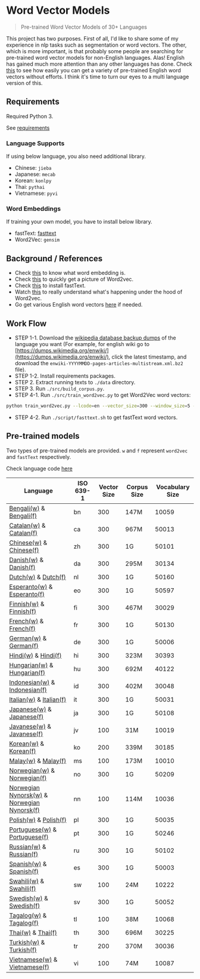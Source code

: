 # Word Vector Models

> Pre-trained Word Vector Models of 30+ Languages

This project has two purposes. First of all, I'd like to share some of my experience in nlp tasks such as segmentation or word vectors. The other, which is more important, is that probably some people are searching for pre-trained word vector models for non-English languages. Alas! English has gained much more attention than any other languages has done. Check [this](https://github.com/3Top/word2vec-api) to see how easily you can get a variety of pre-trained English word vectors without efforts. I think it's time to turn our eyes to a multi language version of this.

## Requirements

Required Python 3.

See [requirements](./src/requirements.txt)

### Language Supports

If using below language, you also need additional library.

* Chinese: `jieba`
* Japanese: `mecab`
* Korean: `konlpy`
* Thai: `pythai`
* Vietnamese: `pyvi`

### Word Embeddings

If training your own model, you have to install below library.

* fastText: [fasttext](https://github.com/facebookresearch/fastText)
* Word2Vec: `gensim`

## Background / References

* Check [this](https://en.wikipedia.org/wiki/Word_embedding) to know what word embedding is.
* Check [this](https://en.wikipedia.org/wiki/Word2vec) to quickly get a picture of Word2vec.
* Check [this](https://github.com/facebookresearch/fastText) to install fastText.
* Watch [this](https://www.youtube.com/watch?v=T8tQZChniMk&index=2&list=PL_6hBtWGKk2KdY3ANaEYbxL3N5YhRN9i0) to really understand what's happening under the hood of Word2vec.
* Go get various English word vectors [here](https://github.com/3Top/word2vec-api) if needed.

## Work Flow

* STEP 1-1. Download the [wikipedia database backup dumps](https://dumps.wikimedia.org/backup-index.html) of the language you want (For example, for english wiki go to [https://dumps.wikimedia.org/enwiki/](https://dumps.wikimedia.org/enwiki/), click the latest timestamp, and download the `enwiki-YYYYMMDD-pages-articles-multistream.xml.bz2` file).
* STEP 1-2. Install requirements packages.
* STEP 2. Extract running texts to `./data` directory.
* STEP 3. Run `./src/build_corpus.py`.
* STEP 4-1. Run `./src/train_word2vec.py` to get Word2Vec word vectors:

```bash
python train_word2vec.py --lcode=en --vector_size=300 --window_size=5 --vocab_size=50000 --num_negative=5
```

* STEP 4-2. Run `./script/fasttext.sh` to get fastText word vectors.

## Pre-trained models

Two types of pre-trained models are provided. `w` and `f` represent `word2vec` and `fastText` respectively.

Check language code [here](./Language.md)

| Language | ISO 639-1 | Vector Size | Corpus Size | Vocabulary Size |
| -------- | --------- | ----------- | ----------- | --------------- |
|[Bengali(w)](https://drive.google.com/open?id=0B0ZXk88koS2KX01rR2dyRWpHNTA) & [Bengali(f)](https://www.dropbox.com/s/xmi5xhqlu60bwfa/bn.tar.gz?dl=0)| bn | 300 | 147M | 10059 |
|[Catalan(w)](https://drive.google.com/open?id=0B0ZXk88koS2KYkd5OVExR3o1V1k) & [Catalan(f)](https://www.dropbox.com/s/pd59l1mwvg4hocp/ca.tar.gz?dl=0) | ca | 300 | 967M | 50013 |
|[Chinese(w)](https://drive.google.com/open?id=0B0ZXk88koS2KNER5UHNDY19pbzQ) & [Chinese(f)](https://www.dropbox.com/s/il7syxqmnusul8c/zh.tar.gz?dl=0) | zh | 300 | 1G | 50101 |
|[Danish(w)](https://drive.google.com/open?id=0B0ZXk88koS2KcW1aTGloZnpCMGM) & [Danish(f)](https://www.dropbox.com/s/x2ekc79m8p6ycue/da.tar.gz?dl=0) | da | 300 | 295M | 30134 |
|[Dutch(w)](https://drive.google.com/open?id=0B0ZXk88koS2KQnNvcm9UUUxPVXc) & [Dutch(f)](https://www.dropbox.com/s/8i6y29f38b7nb5s/nl.tar.gz?dl=0) | nl | 300 | 1G | 50160 |
|[Esperanto(w)](https://drive.google.com/open?id=0B0ZXk88koS2KblhZYmdReE9vMXM) & [Esperanto(f)](https://www.dropbox.com/s/pomn7ozppq3xmi1/eo.tar.gz?dl=0) | eo | 300 | 1G | 50597 |
|[Finnish(w)](https://drive.google.com/open?id=0B0ZXk88koS2KVnFyem4yQkxJUFk) & [Finnish(f)](https://www.dropbox.com/s/ex0ne7rel49wtl2/fi.tar.gz?dl=0) | fi | 300 | 467M | 30029 |
|[French(w)](https://drive.google.com/open?id=0B0ZXk88koS2KM0pVTktxdG15TkE) & [French(f)](https://www.dropbox.com/s/iz3qo3cwbba0qfz/fr.tar.gz?dl=0) | fr | 300 | 1G | 50130 |
|[German(w)](https://drive.google.com/open?id=0B0ZXk88koS2KLVVLRWt0a3VmbDg) & [German(f)](https://www.dropbox.com/s/jy6taiacmptr537/de.tar.gz?dl=0) | de | 300 | 1G | 50006 |
|[Hindi(w)](https://drive.google.com/open?id=0B0ZXk88koS2KZkhLLXJvbXVhbzQ) & [Hindi(f)](https://www.dropbox.com/s/pq50ca4o3phi9ks/hi.tar.gz?dl=0) | hi | 300 | 323M | 30393 |
|[Hungarian(w)](https://drive.google.com/open?id=0B0ZXk88koS2KX2xLamRlRDJ3N1U) & [Hungarian(f)](https://www.dropbox.com/s/jtshcott8othxf2/hu.tar.gz?dl=0) | hu | 300 | 692M | 40122 |
|[Indonesian(w)](https://drive.google.com/open?id=0B0ZXk88koS2KQWxEemNNUHhnTWc) & [Indonesian(f)](https://www.dropbox.com/s/9vabe1vci7cnt57/id.tar.gz?dl=0) | id | 300 | 402M | 30048 |
|[Italian(w)](https://drive.google.com/open?id=0B0ZXk88koS2KTlM3Qm1Ta2FBaTg) & [Italian(f)](https://www.dropbox.com/s/orqfu6mb9cj9ewr/it.tar.gz?dl=0) | it | 300 | 1G | 50031 |
|[Japanese(w)](https://drive.google.com/open?id=0B0ZXk88koS2KMzRjbnE4ZHJmcWM) & [Japanese(f)](https://www.dropbox.com/s/7digqy9ag3b9xeu/ja.tar.gz?dl=0) | ja | 300 | 1G | 50108 |
|[Javanese(w)](https://drive.google.com/open?id=0B0ZXk88koS2KVVNDS0lqdGNOSGM) & [Javanese(f)](https://www.dropbox.com/s/a9kmi5r7lr35kji/jv.tar.gz?dl=0) | jv | 100 | 31M | 10019 |
|[Korean(w)](https://drive.google.com/open?id=0B0ZXk88koS2KbDhXdWg1Q2RydlU) & [Korean(f)](https://www.dropbox.com/s/stt4y0zcp2c0iyb/ko.tar.gz?dl=0) | ko | 200 | 339M | 30185 |
|[Malay(w)](https://drive.google.com/open?id=0B0ZXk88koS2KelpKdHktXzlNQzQ) & [Malay(f)](https://www.dropbox.com/s/nl3ljdgxsgbsm6l/ms.tar.gz?dl=0) | ms | 100 | 173M | 10010 |
|[Norwegian(w)](https://drive.google.com/open?id=0B0ZXk88koS2KOEZ4OThyS3gxZHM) & [Norwegian(f)](https://www.dropbox.com/s/mag6beltx2q23aa/no.tar.gz?dl=0) | no | 300 | 1G | 50209 |
|[Norwegian Nynorsk(w)](https://drive.google.com/open?id=0B0ZXk88koS2KOWdOYk5KaVhrX2c) & [Norwegian Nynorsk(f)](https://www.dropbox.com/s/1qsywdv3zqybklm/nn.tar.gz?dl=0) | nn | 100 | 114M | 10036 |
|[Polish(w)](https://drive.google.com/open?id=0B0ZXk88koS2KbFlmMy1PUHBSZ0E) & [Polish(f)](https://www.dropbox.com/s/cibxhnsqk6gn1d8/pl.tar.gz?dl=0) | pl | 300 | 1G | 50035 |
|[Portuguese(w)](https://drive.google.com/open?id=0B0ZXk88koS2KRDcwcV9IVWFTeUE) & [Portuguese(f)](https://www.dropbox.com/s/nl7l8kqky0x94cv/pt.tar.gz?dl=0) | pt | 300 | 1G | 50246 |
|[Russian(w)](https://drive.google.com/open?id=0B0ZXk88koS2KMUJxZ0w0WjRGdnc) & [Russian(f)](https://www.dropbox.com/s/0x7oxso6x93efzj/ru.tar.gz?dl=0) | ru | 300 | 1G | 50102 |
|[Spanish(w)](https://drive.google.com/open?id=0B0ZXk88koS2KNGNrTE4tVXRUZFU) & [Spanish(f)](https://www.dropbox.com/s/irpirphmieg4klv/es.tar.gz?dl=0) | es | 300 | 1G | 50003 |
|[Swahili(w)](https://drive.google.com/open?id=0B0ZXk88koS2Kcl90XzBYZ0lxMkE) & [Swahili(f)](https://dl.dropboxusercontent.com/u/42868014/wordvectors/fasttext/models/sw.tar.gz) | sw | 100 | 24M | 10222 |
|[Swedish(w)](https://drive.google.com/open?id=0B0ZXk88koS2KNk1odTJtNkUxcEk) & [Swedish(f)](https://www.dropbox.com/s/7tbm0a0u31lvw25/sw.tar.gz?dl=0) | sv | 300 | 1G | 50052 |
|[Tagalog(w)](https://drive.google.com/open?id=0B0ZXk88koS2KajRzX2VuYkVtYzQ) & [Tagalog(f)](https://www.dropbox.com/s/4dm7k4sq43dqovx/tl.tar.gz?dl=0) | tl | 100 | 38M | 10068 |
|[Thai(w)](https://drive.google.com/open?id=0B0ZXk88koS2KV1FJN0xRX1FxaFE) & [Thai(f)](https://www.dropbox.com/s/xj1ujw3es0umvzh/th.tar.gz?dl=0) | th | 300 | 696M | 30225 |
|[Turkish(w)](https://drive.google.com/open?id=0B0ZXk88koS2KVDNLallXdlVQbUE) & [Turkish(f)](https://www.dropbox.com/s/9v6h6mz3dv5xgsh/tr.tar.gz?dl=0) | tr | 200 | 370M | 30036 |
|[Vietnamese(w)](https://drive.google.com/open?id=0B0ZXk88koS2KUHZZZkVwd1RoVmc) & [Vietnamese(f)](https://www.dropbox.com/s/7de79czdc85pe8u/vi.tar.gz?dl=0) | vi | 100 | 74M | 10087 |
